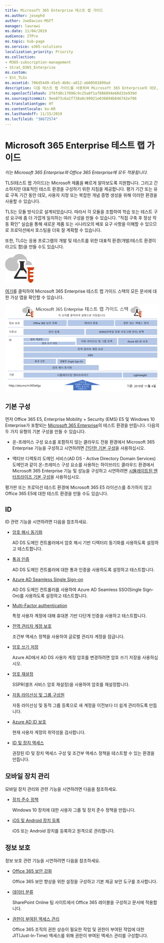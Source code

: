 ```yaml
---
title: Microsoft 365 Enterprise 테스트 랩 가이드
ms.author: josephd
author: JoeDavies-MSFT
manager: laurawi
ms.date: 11/04/2019
audience: ITPro
ms.topic: hub-page
ms.service: o365-solutions
localization_priority: Priority
ms.collection:
- M365-subscription-management
- Strat_O365_Enterprise
ms.custom:
- Ent_TLGs
ms.assetid: 706d5449-45e5-4b0c-a012-ab60501899ad
description: 다음 테스트 랩 가이드를 사용하여 Microsoft 365 Enterprise의 데모, 개념 증명 또는 개발/테스트 환경을 설정합니다.
ms.openlocfilehash: 2f6fd8c17096c9c25a0f1af886894e68d33e939d
ms.sourcegitcommit: 9ee873c6a2f738a0c99921e036894b646742e706
ms.translationtype: HT
ms.contentlocale: ko-KR
ms.lasthandoff: 11/15/2019
ms.locfileid: "38672574"
---
```

# <a name="microsoft-365-enterprise-test-lab-guides"></a>Microsoft 365 Enterprise 테스트 랩 가이드

*이는 Microsoft 365 Enterprise와 Office 365 Enterprise에 모두 적용됩니다.*

TLS(테스트 랩 가이드)는 Microsoft 제품을 빠르게 알아보도록 지원합니다. 그리고 간소하지만 대표적인 테스트 환경을 구성하기 위한 지침을 제공합니다. 평가 기간 또는 유료 구독 기간 동안 데모, 사용자 지정 또는 복잡한 개념 증명 생성을 위해 이러한 환경을 사용할 수 있습니다. 

TLS는 모듈 방식으로 설계되었습니다. 따라서 각 모듈을 조합하여 학습 또는 테스트 구성 요구에 좀 더 가깝게 일치하는 여러 구성을 만들 수 있습니다. "직접 구축 후 정상 작동 확인" 실습을 통해 새로운 제품 또는 시나리오의 배포 요구 사항을 이해할 수 있으므로 프로덕션에서 호스팅을 더욱 잘 계획할 수 있습니다.

또한, TLG는 응용 프로그램의 개발 및 테스트를 위한 대표적 환경(개발/테스트 환경이라고도 함)을 만들 수도 있습니다.
  
![Microsoft 클라우드의 테스트 랩 가이드](media/m365-enterprise-test-lab-guides/cloud-tlg-icon.png)

[여기](media/m365-enterprise-test-lab-guides/Microsoft365EnterpriseTLGStack.pdf)를 클릭하여 Microsoft 365 Enterprise 테스트 랩 가이드 스택의 모든 문서에 대한 가상 맵을 확인할 수 있습니다.

[![Microsoft 365 Enterprise 테스트 랩 가이드 스택](./media/m365-enterprise-test-lab-guides/microsoft-365-enterprise-tlg-stack.png)](media/m365-enterprise-test-lab-guides/Microsoft365EnterpriseTLGStack.pdf)

## <a name="base-configuration"></a>기본 구성

먼저 Office 365 E5, Enterprise Mobility + Security (EMS) E5 및 Windows 10 Enterprise가 포함되는 [Microsoft 365 Enterprise](https://docs.microsoft.com/microsoft-365-enterprise/)의 테스트 환경을 만듭니다. 다음의 두 가지 유형의 기본 구성을 만들 수 있습니다.

- 온-프레미스 구성 요소를 포함하지 않는 클라우드 전용 환경에서 Microsoft 365 Enterprise 기능을 구성하고 시연하려면 [간단한 기본 구성](lightweight-base-configuration-microsoft-365-enterprise.md)을 사용하십시오.

- 액티브 디렉토리 도메인 서비스(AD DS - Active Directory Domain Services) 도메인과 같이 온-프레미스 구성 요소를 사용하는 하이브리드 클라우드 환경에서 Microsoft 365 Enterprise 기능 및 성능을 구성하고 시연하려면 [시뮬레이트된 엔터프라이즈 기본 구성](simulated-ent-base-configuration-microsoft-365-enterprise.md)을 사용하십시오.

평가판 또는 프로덕션 테스트 환경에 Microsoft 365 E5 라이선스를 추가하지 않고 Office 365 E5에 대한 테스트 환경을 만들 수도 있습니다.
    
## <a name="identity"></a>ID

ID 관련 기능을 시연하려면 다음을 참조하세요.

- [암호 해시 동기화](password-hash-sync-m365-ent-test-environment.md)
  
   AD DS 도메인 컨트롤러에서 암호 해시 기반 디렉터리 동기화를 사용하도록 설정하고 테스트합니다.

- [통과 인증](pass-through-auth-m365-ent-test-environment.md)
  
   AD DS 도메인 컨트롤러에 대한 통과 인증을 사용하도록 설정하고 테스트합니다.

- [Azure AD Seamless Single Sign-on](single-sign-on-m365-ent-test-environment.md)
  
   AD DS 도메인 컨트롤러를 사용하여 Azure AD Seamless SSO(Single Sign-On)를 사용하도록 설정하고 테스트합니다.

- [Multi-Factor authentication](multi-factor-authentication-microsoft-365-test-environment.md)
  
   특정 사용자 계정에 대해 휴대폰 기반 다단계 인증을 사용하고 테스트합니다.

- [전역 관리자 계정 보호](protect-global-administrator-accounts-microsoft-365-test-environment.md)
 
   조건부 액세스 정책을 사용하여 글로벌 관리자 계정을 잠급니다.

- [암호 쓰기 저장](password-writeback-m365-ent-test-environment.md)

   Azure AD에서 AD DS 사용자 계정 암호를 변경하려면 암호 쓰기 저장을 사용하십시오.

- [암호 재설정](password-reset-m365-ent-test-environment.md)

   SSPR(셀프 서비스 암호 재설정)을 사용하여 암호를 재설정합니다.

- [자동 라이선싱 및 그룹 구성원](automate-licenses-group-membership-microsoft-365-test-environment.md)

   자동 라이선싱 및 동적 그룹 등록으로 새 계정을 이전보다 더 쉽게 관리하도록 만듭니다.

- [Azure AD ID 보호](azure-ad-identity-protection-microsoft-365-test-environment.md)

   현재 사용자 계정의 취약성을 검사합니다.

- [ID 및 장치 액세스](identity-device-access-m365-test-environment.md)

   권장된 ID 및 장치 액세스 구성 및 조건부 액세스 정책을 테스트할 수 있는 환경을 만듭니다.


## <a name="mobile-device-management"></a>모바일 장치 관리

모바일 장치 관리와 관련 기능을 시연하려면 다음을 참조하세요.

- [장치 준수 정책](mam-policies-for-your-microsoft-365-enterprise-dev-test-environment.md)
    
   Windows 10 장치에 대한 사용자 그룹 및 장치 준수 정책을 만듭니다.
    
- [iOS 및 Android 장치 등록](enroll-ios-and-android-devices-in-your-microsoft-enterprise-365-dev-test-environ.md)
   
   iOS 또는 Android 장치를 등록하고 원격으로 관리합니다.


## <a name="information-protection"></a>정보 보호

정보 보호 관련 기능을 시연하려면 다음을 참조하세요.

- [Office 365 보안 강화](increased-o365-security-microsoft-365-enterprise-dev-test-environment.md)
    
   Office 365 보안 향상을 위한 설정을 구성하고 기본 제공 보안 도구를 조사합니다.
  
- [데이터 분류](data-classification-microsoft-365-enterprise-dev-test-environment.md)
    
   SharePoint Online 팀 사이트에서 Office 365 레이블을 구성하고 문서에 적용합니다.
    
- [권한이 부여된 액세스 관리](privileged-access-microsoft-365-enterprise-dev-test-environment.md)
    
   Office 365 조직의 권한 상승이 필요한 작업 및 권한이 부여된 작업에 대한 JIT(Just-In-Time) 액세스를 위해 권한이 부여된 액세스 관리를 구성합니다.


